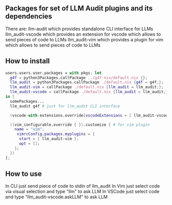 ## Packages for set of LLM Audit plugins and its dependencies
There are:
llm-audit which provides standalone CLI interface for LLMs
llm\_audit-vscode which provides an extension for vscode which allows to send pieces of code to LLMs
llm\_audit-vim which provides a plugin for vim which allows to send pieces of code to LLMs

## How to install
```Nix 
users.users.user.packages = with pkgs; let
  g4f = python3Packages.callPackage ../g4f-nix/default.nix {};
  llm_audit = python3Packages.callPackage ./default.nix {g4f = g4f;};
  llm_audit-vim = callPackage ./default.nix {llm_audit = llm_audit;};
  llm_audit-vscode = callPackage ./default.nix {llm_audit = llm_audit;};
in [
  somePackages...
  llm_audit g4f # just for llm_audit CLI interface

  (vscode-with-extensions.override{vscodeExtensions = [ llm_audit-vscode ];}) # for VSCode extension

  ((vim_configurable.override { }).customize { # for vim plugin
    name = "vim";
     vimrcConfig.packages.myplugins = {
      start = [ llm_audit-vim ];
      opt = [];
    };
  })
];
```
## How to use
In CLI just send piece of code to stdin of llm_audit
In Vim just select code via visual selection and type "llm" to ask LLM
In VSCode just select code and type "llm\_audit-vscode.askLLM" to ask LLM

